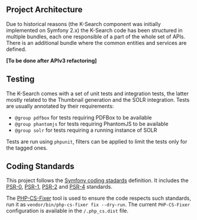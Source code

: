 ## Project Architecture

Due to historical reasons (the K-Search component was initially implemented on Symfony 2.x)
the K-Search code has been structured in multiple bundles, each one responsible of a part
of the whole set of APIs.
There is an additional bundle where the common entities and services are defined.

__[To be done after APIv3 refactoring]__


## Testing

The K-Search comes with a set of unit tests and integration tests, the latter mostly related to the
Thumbnail generation and the SOLR integration.
Tests are usually annotated by their requirements:
 - `@group pdfbox` for tests requiring PDFBox to be available
 - `@group phantomjs` for tests requiring PhantomJS to be available
 - `@group solr` for tests requiring a running instance of SOLR

Tests are run using `phpunit`, filters can be applied to limit the tests only for the tagged ones.

## Coding Standards

This project follows the [Symfony coding stadards](http://symfony.com/doc/current/contributing/code/standards.html)
definition.
It includes the [PSR-0](http://www.php-fig.org/psr/psr-0/), [PSR-1](http://www.php-fig.org/psr/psr-1/),
[PSR-2](http://www.php-fig.org/psr/psr-2/) and [PSR-4](http://www.php-fig.org/psr/psr-4/) standards.

The [PHP-CS-Fixer](https://github.com/FriendsOfPHP/PHP-CS-Fixer) tool is used to ensure the code
respects such standards, run it as `vendor/bin/php-cs-fixer fix --dry-run`.
The current `PHP-CS-Fixer` configuration is available in the `/.php_cs.dist` file.

